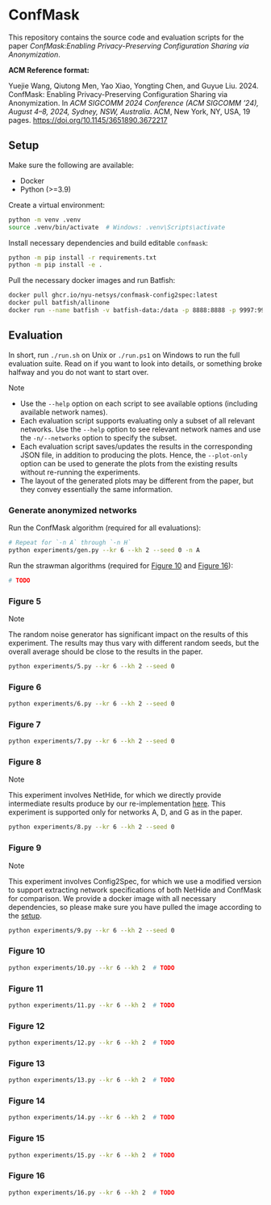 # ConfMask

This repository contains the source code and evaluation scripts for the paper
*ConfMask:Enabling Privacy-Preserving Configuration Sharing via Anonymization*.

**ACM Reference format:**

Yuejie Wang, Qiutong Men, Yao Xiao, Yongting Chen, and Guyue Liu. 2024. ConfMask:
Enabling Privacy-Preserving Configuration Sharing via Anonymization. In
*ACM SIGCOMM 2024 Conference (ACM SIGCOMM ’24), August 4–8, 2024, Sydney, NSW, Australia*.
ACM, New York, NY, USA, 19 pages. https://doi.org/10.1145/3651890.3672217

## Setup

Make sure the following are available:

- Docker
- Python (>=3.9)

Create a virtual environment:

```bash
python -m venv .venv
source .venv/bin/activate  # Windows: .venv\Scripts\activate
```

Install necessary dependencies and build editable `confmask`:

```bash
python -m pip install -r requirements.txt
python -m pip install -e .
```

Pull the necessary docker images and run Batfish:

```bash
docker pull ghcr.io/nyu-netsys/confmask-config2spec:latest
docker pull batfish/allinone
docker run --name batfish -v batfish-data:/data -p 8888:8888 -p 9997:9997 -p 9996:9996 batfish/allinone
```

## Evaluation

In short, run `./run.sh` on Unix or `./run.ps1` on Windows to run the full evaluation
suite. Read on if you want to look into details, or something broke halfway and you do
not want to start over.

> [!NOTE]
> - Use the `--help` option on each script to see available options (including available
>   network names).
> - Each evaluation script supports evaluating only a subset of all relevant networks.
>   Use the `--help` option to see relevant network names and use the `-n/--networks`
>   option to specify the subset.
> - Each evaluation script saves/updates the results in the corresponding JSON file, in
>   addition to producing the plots. Hence, the `--plot-only` option can be used to
>   generate the plots from the existing results without re-running the experiments.
> - The layout of the generated plots may be different from the paper, but they convey
>   essentially the same information.

### Generate anonymized networks

Run the ConfMask algorithm (required for all evaluations):

```bash
# Repeat for `-n A` through `-n H`
python experiments/gen.py --kr 6 --kh 2 --seed 0 -n A
```

Run the strawman algorithms (required for [Figure 10](#figure-10) and
[Figure 16](#figure-16)):

```bash
# TODO
```

### Figure 5

> [!NOTE]
> The random noise generator has significant impact on the results of this experiment.
> The results may thus vary with different random seeds, but the overall average should
> be close to the results in the paper.

```bash
python experiments/5.py --kr 6 --kh 2 --seed 0
```

### Figure 6

```bash
python experiments/6.py --kr 6 --kh 2 --seed 0
```

### Figure 7

```bash
python experiments/7.py --kr 6 --kh 2 --seed 0
```

### Figure 8

> [!NOTE]
> This experiment involves NetHide, for which we directly provide intermediate results
> produce by our re-implementation [here](./confmask/nethide.py). This experiment is
> supported only for networks A, D, and G as in the paper.

```bash
python experiments/8.py --kr 6 --kh 2 --seed 0
```

### Figure 9

> [!NOTE]
> This experiment involves Config2Spec, for which we use a modified version to
> support extracting network specifications of both NetHide and ConfMask for comparison.
> We provide a docker image with all necessary dependencies, so please make sure you have
> pulled the image according to the [setup](#setup).

```bash
python experiments/9.py --kr 6 --kh 2 --seed 0
```

### Figure 10

```bash
python experiments/10.py --kr 6 --kh 2  # TODO
```

### Figure 11

```bash
python experiments/11.py --kr 6 --kh 2  # TODO
```

### Figure 12

```bash
python experiments/12.py --kr 6 --kh 2  # TODO
```

### Figure 13

```bash
python experiments/13.py --kr 6 --kh 2  # TODO
```

### Figure 14

```bash
python experiments/14.py --kr 6 --kh 2  # TODO
```

### Figure 15

```bash
python experiments/15.py --kr 6 --kh 2  # TODO
```

### Figure 16

```bash
python experiments/16.py --kr 6 --kh 2  # TODO
```
